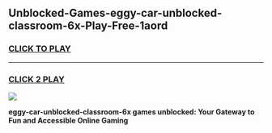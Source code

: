 
## Unblocked-Games-eggy-car-unblocked-classroom-6x-Play-Free-1aord
<h3>
<a href="https://premium76.site?title=eggy-car-unblocked-classroom-6x&ref=21A">CLICK TO PLAY</a></h3>
<hr>

<h3>
<a href="https://premium76.site?title=eggy-car-unblocked-classroom-6x&ref=21A">CLICK 2 PLAY</a>
  
</h3>

<a href="https://premium76.site?title=eggy-car-unblocked-classroom-6x&ref=21A"><img src="https://clearcache.store/games.png"></a>


**eggy-car-unblocked-classroom-6x games unblocked: Your Gateway to Fun and Accessible Online Gaming**
